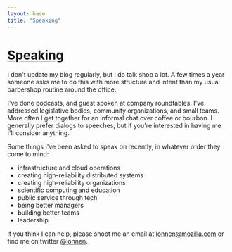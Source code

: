 ```yaml
---
layout: base
title: "Speaking"
---
```


# [Speaking](/speaking)

I don't update my blog regularly, but I do talk shop a lot. A few times a year someone asks me to do this with more structure and intent than my usual barbershop routine around the office.

I've done podcasts, and guest spoken at company roundtables. I've addressed legislative bodies, community organizations, and small teams. More often I get together for an informal chat over coffee or bourbon. I generally prefer dialogs to speeches, but if you're interested in having me I'll consider anything.

Some things I've been asked to speak on recently, in whatever order they come to mind:

* infrastructure and cloud operations
* creating high-reliability distributed systems
* creating high-reliability organizations
* scientific computing and education
* public service through tech
* being better managers
* building better teams
* leadership

If you think I can help, please shoot me an email at <lonnen@mozilla.com> or find me on twitter [@lonnen](http://twitter.com/lonnen).
